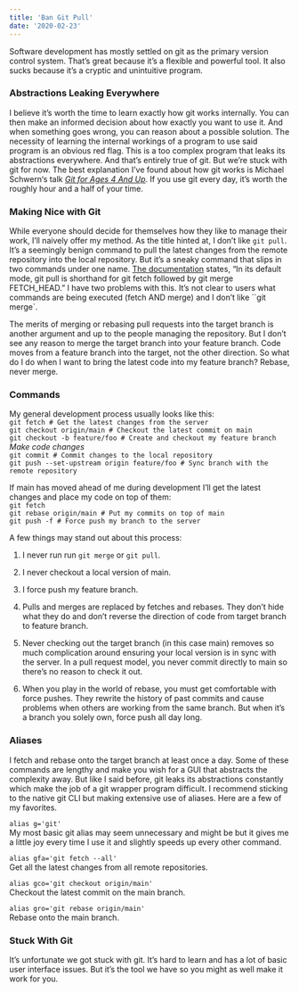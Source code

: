 ```yaml
---
title: 'Ban Git Pull'
date: '2020-02-23'
---
```

Software development has mostly settled on git as the primary version control system. That’s great because it’s a flexible and powerful tool. It also sucks because it’s a cryptic and unintuitive program.

### Abstractions Leaking Everywhere
I believe it’s worth the time to learn exactly how git works internally. You can then make an informed decision about how exactly you want to use it. And when something goes wrong, you can reason about a possible solution. The necessity of learning the internal workings of a program to use said program is an obvious red flag. This is a too complex program that leaks its abstractions everywhere. And that’s entirely true of git. But we’re stuck with git for now. The best explanation I’ve found about how git works is Michael Schwern‘s talk *[Git for Ages 4 And Up](https://www.youtube.com/watch?v=1ffBJ4sVUb4)*. If you use git every day, it’s worth the roughly hour and a half of your time.

### Making Nice with Git
While everyone should decide for themselves how they like to manage their work, I’ll naively offer my method. As the title hinted at, I don’t like `git pull`. It’s a seemingly benign command to pull the latest changes from the remote repository into the local repository. But it’s a sneaky command that slips in two commands under one name. [The documentation](https://git-scm.com/docs/git-pull) states, “In its default mode, git pull is shorthand for git fetch followed by git merge FETCH_HEAD.” I have two problems with this. It’s not clear to users what commands are being executed (fetch AND merge) and I don’t like ``git merge`.

The merits of merging or rebasing pull requests into the target branch is another argument and up to the people managing the repository. But I don’t see any reason to merge the target branch into your feature branch. Code moves from a feature branch into the target, not the other direction. So what do I do when I want to bring the latest code into my feature branch? Rebase, never merge.

### Commands
My general development process usually looks like this:  
`git fetch # Get the latest changes from the server`  
`git checkout origin/main # Checkout the latest commit on main`  
`git checkout -b feature/foo # Create and checkout my feature branch`  
*Make code changes*  
`git commit # Commit changes to the local repository`  
`git push --set-upstream origin feature/foo # Sync branch with the remote repository`  

If main has moved ahead of me during development I’ll get the latest changes and place my code on top of them:  
`git fetch`  
`git rebase origin/main # Put my commits on top of main`  
`git push -f # Force push my branch to the server`

A few things may stand out about this process:

1. I never run run `git merge` or `git pull`.
2. I never checkout a local version of main.
3. I force push my feature branch.


1. Pulls and merges are replaced by fetches and rebases. They don’t hide what they do and don’t reverse the direction of code from target branch to feature branch.
2. Never checking out the target branch (in this case main) removes so much complication around ensuring your local version is in sync with the server. In a pull request model, you never commit directly to main so there’s no reason to check it out.
3. When you play in the world of rebase, you must get comfortable with force pushes. They rewrite the history of past commits and cause problems when others are working from the same branch. But when it’s a branch you solely own, force push all day long.

### Aliases
I fetch and rebase onto the target branch at least once a day. Some of these commands are lengthy and make you wish for a GUI that abstracts the complexity away. But like I said before, git leaks its abstractions constantly which make the job of a git wrapper program difficult. I recommend sticking to the native git CLI but making extensive use of aliases. Here are a few of my favorites.

`alias g='git'`  
My most basic git alias may seem unnecessary and might be but it gives me a little joy every time I use it and slightly speeds up every other command.

`alias gfa='git fetch --all'`  
Get all the latest changes from all remote repositories.

`alias gco='git checkout origin/main'`  
Checkout the latest commit on the main branch.

`alias gro='git rebase origin/main'`  
Rebase onto the main branch.

### Stuck With Git
It’s unfortunate we got stuck with git. It’s hard to learn and has a lot of basic user interface issues. But it’s the tool we have so you might as well make it work for you.
